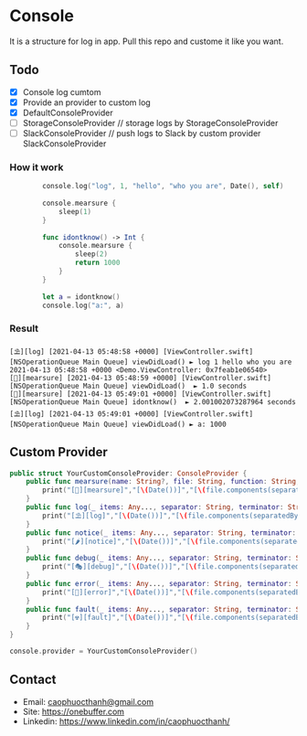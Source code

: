 # Console
It is a structure for log in app. Pull this repo and custome it like you want.

## Todo

- [x] Console log cumtom
- [x] Provide an provider to custom log
- [x] DefaultConsoleProvider
- [ ] StorageConsoleProvider // storage logs by StorageConsoleProvider
- [ ] SlackConsoleProvider // push logs to Slack by custom provider SlackConsoleProvider

### How it work

```swift
        console.log("log", 1, "hello", "who you are", Date(), self)
        
        console.mearsure {
            sleep(1)
        }
        
        func idontknow() -> Int {
            console.mearsure {
                sleep(2)
                return 1000
            }
        }
        
        let a = idontknow()
        console.log("a:", a)

```
### Result

```
[⛱][log] [2021-04-13 05:48:58 +0000] [ViewController.swift] [NSOperationQueue Main Queue] viewDidLoad() ► log 1 hello who you are 2021-04-13 05:48:58 +0000 <Demo.ViewController: 0x7feab1e06540>
[🍭][mearsure] [2021-04-13 05:48:59 +0000] [ViewController.swift] [NSOperationQueue Main Queue] viewDidLoad()  ► 1.0 seconds
[🍭][mearsure] [2021-04-13 05:49:01 +0000] [ViewController.swift] [NSOperationQueue Main Queue] idontknow()  ► 2.001002073287964 seconds
[⛱][log] [2021-04-13 05:49:01 +0000] [ViewController.swift] [NSOperationQueue Main Queue] viewDidLoad() ► a: 1000
```

## Custom Provider

```swift
public struct YourCustomConsoleProvider: ConsoleProvider {
    public func mearsure(name: String?, file: String, function: String, interval: TimeInterval) {
        print("[🍭][mearsure]","[\(Date())]","[\(file.components(separatedBy: "/").last ?? "")]","[\(Thread.current.name)] \(function)", name ?? "", "► \(interval) seconds")
    }
    public func log(_ items: Any..., separator: String, terminator: String, file: String, function: String) {
        print("[⛱][log]","[\(Date())]","[\(file.components(separatedBy: "/").last ?? "")]","[\(Thread.current.name)] \(function) ►",(items.first as? [Any])?.map { "\($0)"}.joined(separator: separator) ?? "")
    }
    public func notice(_ items: Any..., separator: String, terminator: String, file: String, function: String) {
        print("[🌶][notice]","[\(Date())]","[\(file.components(separatedBy: "/").last ?? "")]","[\(Thread.current.name)] \(function) ►",(items.first as? [Any])?.map { "\($0)"}.joined(separator: separator) ?? "")
    }
    public func debug(_ items: Any..., separator: String, terminator: String, file: String, function: String) {
        print("[🎭][debug]","[\(Date())]","[\(file.components(separatedBy: "/").last ?? "")]","[\(Thread.current.name)] \(function) ►",(items.first as? [Any])?.map { "\($0)"}.joined(separator: separator) ?? "")
    }
    public func error(_ items: Any..., separator: String, terminator: String, file: String, function: String) {
        print("[📛][error]","[\(Date())]","[\(file.components(separatedBy: "/").last ?? "")]","[\(Thread.current.name)] \(function) ►",(items.first as? [Any])?.map { "\($0)"}.joined(separator: separator) ?? "")
    }
    public func fault(_ items: Any..., separator: String, terminator: String, file: String, function: String) {
        print("[☢️][fault]","[\(Date())]","[\(file.components(separatedBy: "/").last ?? "")]","[\(Thread.current.name)] \(function) ►",(items.first as? [Any])?.map { "\($0)"}.joined(separator: separator) ?? "")
    }
}

console.provider = YourCustomConsoleProvider()

```

## Contact
- Email: caophuocthanh@gmail.com
- Site: https://onebuffer.com
- Linkedin: https://www.linkedin.com/in/caophuocthanh/
